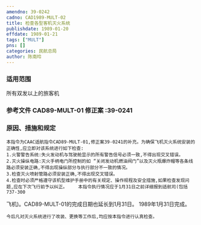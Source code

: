 ```yaml
---
amendno: 39-0242  
cadno: CAD1989-MULT-02  
title: 检查各型客机灭火系统  
publishdate: 1989-01-20  
effdate: 1989-01-21  
tags: ["MULT"]  
pns: []  
categories: 民航总局  
author: 陈南玲  
---
```

  
### 适用范围  
所有双发以上的旅客机  
  
<!--more-->  
### 参考文件    CAD89-MULT-01 修正案 :39-0241  
  
### 原因、措施和规定  
    本指令为CAAC适航指令CAD89-MULT-01,修正案39-0241的补充。为确保飞机灭火系统安装的正确性,应立即对该系统进行如下检查:  
    1.火警警告系统:失火发动机与驾驶舱显示的所有警告信号必须一致,不得出现交叉错误。  
    2.灭火操纵电路:灭火手柄电门所控制的如 “关闭发动机燃油阀门”以及灭火瓶爆炸帽等各条线路必须安装正确,不得出现操纵部分与执行部分不一致的情况。  
    3.检查灭火喷射管路必须安装正确,不得出现交叉错误。  
    4.检查时必须严格遵守该机型维护手册中的有关规定、操作规程及安全措施,如果检查发现问题,应在下次飞行前予以纠正。    本指令执行情况应于1月31日之前详细报到适航司(包括737-300  
  
飞机)。CAD89-MULT-01的完成日期也延长到1月31日。     1989年1月31日完成。  
  
    今后凡对灭火系统进行了改装、更换等工作后,均应按本指令进行认真检查。  
